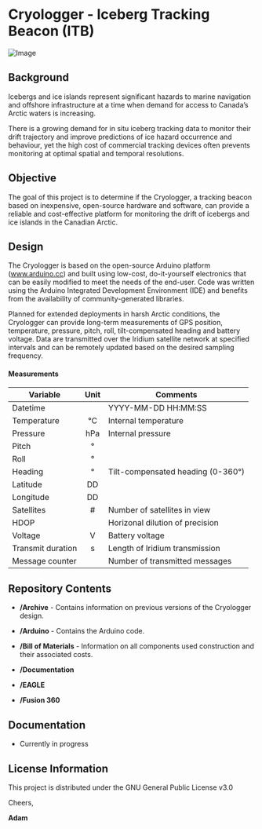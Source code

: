 # Cryologger - Iceberg Tracking Beacon (ITB)
![Image](https://github.com/adamgarbo/Cryologger_Iceberg_Tracking_Beacon/blob/master/Archive/V2/Images/DSC_2436.JPG)

## Background
Icebergs and ice islands represent significant hazards to marine navigation and offshore infrastructure at a time when demand for access to Canada’s Arctic waters is increasing.

There is a growing demand for in situ iceberg tracking data to monitor their drift trajectory and improve predictions of ice hazard occurrence and behaviour, yet the high cost of commercial tracking devices often prevents monitoring at optimal spatial and temporal resolutions.

## Objective
The goal of this project is to determine if the Cryologger, a tracking beacon based on inexpensive, open-source hardware and software, can provide a reliable and cost-effective platform for monitoring the drift of icebergs and ice islands
in the Canadian Arctic.

## Design
The Cryologger is based on the open-source Arduino platform (www.arduino.cc) and built using low-cost, do-it-yourself electronics that can be easily modified to meet the needs of the end-user. Code was written using the Arduino Integrated Development Environment (IDE) and benefits from the availability of community-generated libraries.

Planned for extended deployments in harsh Arctic conditions, the Cryologger can provide long-term measurements of GPS position, temperature, pressure, pitch, roll, tilt-compensated heading and battery voltage. Data are transmitted over the Iridium satellite network at specified intervals and can be remotely updated based on the desired sampling frequency.


#### Measurements
| Variable  | Unit | Comments |
| --- | :---: | --- |
| Datetime  |   | YYYY-MM-DD HH:MM:SS |
| Temperature | °C  | Internal temperature |
| Pressure | hPa | Internal pressure |
| Pitch | °|  |
| Roll | ° |  |
| Heading | °  | Tilt-compensated heading (0-360°) |
| Latitude | DD |  |
| Longitude | DD |  |
| Satellites | # | Number of satellites in view  |
| HDOP |  | Horizonal dilution of precision |
| Voltage | V | Battery voltage |
| Transmit duration  | s | Length of Iridium transmission  |
| Message counter |  | Number of transmitted messages |

## Repository Contents

* **/Archive** - Contains information on previous versions of the Cryologger design.

* **/Arduino** - Contains the Arduino code.

* **/Bill of Materials** - Information on all components used construction and their associated costs.

* **/Documentation**

* **/EAGLE**

* **/Fusion 360**

## Documentation
* Currently in progress

## License Information
This project is distributed under the GNU General Public License v3.0

Cheers,

**Adam**
